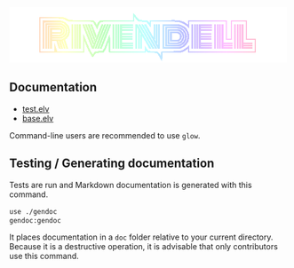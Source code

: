 ![Rivendell Logo](assets/logo2.png "Rivendell Logo")

## Documentation

- [test.elv](doc/test.md)
- [base.elv](doc/base.md)

Command-line users are recommended to use `glow`.

## Testing / Generating documentation
Tests are run and Markdown documentation is generated with this command.

```elvish
use ./gendoc
gendoc:gendoc
```

It places documentation in a `doc` folder relative to your current directory.  Because it is a destructive operation, it is advisable that only contributors use this command.

